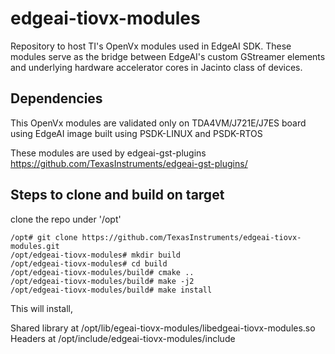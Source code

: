 # edgeai-tiovx-modules
Repository to host TI's OpenVx modules used in EdgeAI SDK. These modules serve as the bridge between EdgeAI's custom GStreamer elements and underlying hardware accelerator cores in Jacinto class of devices.

## Dependencies
This OpenVx modules are validated only on TDA4VM/J721E/J7ES board using
EdgeAI image built using PSDK-LINUX and PSDK-RTOS

These modules are used by edgeai-gst-plugins https://github.com/TexasInstruments/edgeai-gst-plugins/

## Steps to clone and build on target
clone the repo under '/opt'
```
/opt# git clone https://github.com/TexasInstruments/edgeai-tiovx-modules.git
/opt/edgeai-tiovx-modules# mkdir build
/opt/edgeai-tiovx-modules# cd build
/opt/edgeai-tiovx-modules/build# cmake ..
/opt/edgeai-tiovx-modules/build# make -j2
/opt/edgeai-tiovx-modules/build# make install
```

This will install,

Shared library at /opt/lib/egeai-tiovx-modules/libedgeai-tiovx-modules.so
Headers at /opt/include/edgeai-tiovx-modules/include


